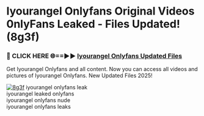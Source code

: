 # Iyourangel Onlyfans Original Videos 0nlyFans Leaked - Files Updated! (8g3f)

<h3>🔴 CLICK HERE 🌐==►► <a href="https://tinyurl.com/ms9xzufz" rel="nofollow">Iyourangel Onlyfans Updated Files</a></h3>

Get Iyourangel Onlyfans and all content. Now you can access all videos and pictures of Iyourangel Onlyfans. New Updated Files 2025!

[![8g3f](https://i.imgur.com/PQ7UWWw.gif)](https://tinyurl.com/ms9xzufz)
iyourangel onlyfans leak<br>
iyourangel leaked onlyfans<br>
iyourangel onlyfans nude<br>
iyourangel onlyfans leaks